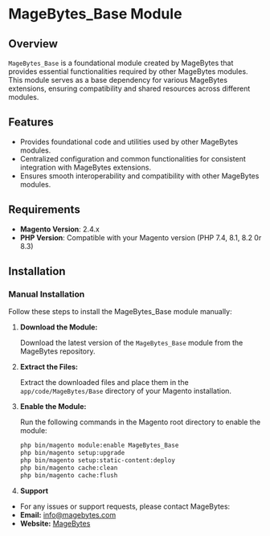 # MageBytes_Base Module

## Overview

`MageBytes_Base` is a foundational module created by MageBytes that provides essential functionalities required by other MageBytes modules. This module serves as a base dependency for various MageBytes extensions, ensuring compatibility and shared resources across different modules.

## Features

- Provides foundational code and utilities used by other MageBytes modules.
- Centralized configuration and common functionalities for consistent integration with MageBytes extensions.
- Ensures smooth interoperability and compatibility with other MageBytes modules.

## Requirements

- **Magento Version**: 2.4.x
- **PHP Version**: Compatible with your Magento version (PHP 7.4, 8.1, 8.2 0r 8.3)

## Installation

### Manual Installation

Follow these steps to install the MageBytes_Base module manually:

1. **Download the Module:**

   Download the latest version of the `MageBytes_Base` module from the MageBytes repository.

2. **Extract the Files:**

   Extract the downloaded files and place them in the `app/code/MageBytes/Base` directory of your Magento installation.

3. **Enable the Module:**

   Run the following commands in the Magento root directory to enable the module:

   ```bash
   php bin/magento module:enable MageBytes_Base
   php bin/magento setup:upgrade
   php bin/magento setup:static-content:deploy
   php bin/magento cache:clean
   php bin/magento cache:flush
   ```
4. **Support**
- For any issues or support requests, please contact MageBytes:
- **Email:** info@magebytes.com
- **Website:** [MageBytes](https://www.magebytes.com)

